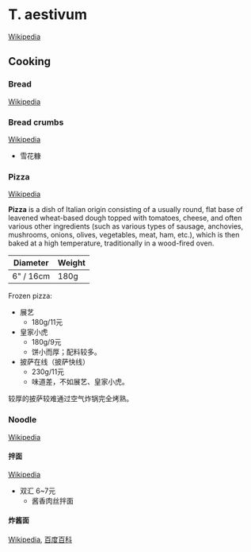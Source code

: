 # T. aestivum
[Wikipedia](https://en.wikipedia.org/wiki/Common_wheat)

## Cooking
### Bread
[Wikipedia](https://en.wikipedia.org/wiki/Bread)

### Bread crumbs
[Wikipedia](https://en.wikipedia.org/wiki/Bread_crumbs)

- 雪花糠

### Pizza
[Wikipedia](https://en.wikipedia.org/wiki/Pizza)

**Pizza** is a dish of Italian origin consisting of a usually round, flat base of leavened wheat-based dough topped with tomatoes, cheese, and often various other ingredients (such as various types of sausage, anchovies, mushrooms, onions, olives, vegetables, meat, ham, etc.), which is then baked at a high temperature, traditionally in a wood-fired oven.

Diameter | Weight
--- | ---
6" / 16cm | 180g

Frozen pizza:
- 展艺
  - 180g/11元
- 皇家小虎
  - 180g/9元
  - 饼小而厚；配料较多。
- 披萨在线（披萨快线）
  - 230g/11元
  - 味道差，不如展艺、皇家小虎。

较厚的披萨较难通过空气炸锅完全烤熟。

### Noodle
[Wikipedia](https://en.wikipedia.org/wiki/Noodle)

#### 拌面
[Wikipedia](https://zh.wikipedia.org/zh-cn/%E6%8B%8C%E9%BA%B5)

- 双汇 6~7元
  - 酱香肉丝拌面

#### 炸酱面
[Wikipedia](https://zh.wikipedia.org/zh-cn/%E7%82%B8%E9%86%AC%E9%BA%B5), [百度百科](https://baike.baidu.com/item/%E7%82%B8%E9%85%B1%E9%9D%A2/369063)
